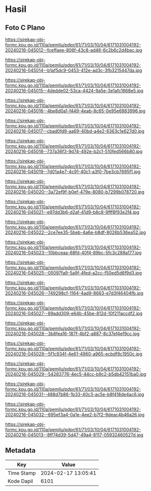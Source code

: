 # Hasil

## Foto C Plano

https://sirekap-obj-formc.kpu.go.id/110a/pemilu/pdpr/61/71/03/10/04/6171031004192-20240216-045012--fceffaee-806f-43c8-ad46-6c2b6c2d4bec.jpg

https://sirekap-obj-formc.kpu.go.id/110a/pemilu/pdpr/61/71/03/10/04/6171031004192-20240216-045014--b1af5dc9-0453-412e-ad3c-3fb3215447da.jpg

https://sirekap-obj-formc.kpu.go.id/110a/pemilu/pdpr/61/71/03/10/04/6171031004192-20240216-045015--4dedde02-53ca-4424-9a5e-3e1afc1668e5.jpg

https://sirekap-obj-formc.kpu.go.id/110a/pemilu/pdpr/61/71/03/10/04/6171031004192-20240216-045016--4be8d0a1-f449-4eab-8c65-0e95e6983996.jpg

https://sirekap-obj-formc.kpu.go.id/110a/pemilu/pdpr/61/71/03/10/04/6171031004192-20240216-045017--cbad0fd9-aa69-40bd-a4e2-6363c1e627d0.jpg

https://sirekap-obj-formc.kpu.go.id/110a/pemilu/pdpr/61/71/03/10/04/6171031004192-20240216-045018--737a36f3-9d74-492e-b2c1-510fed566b80.jpg

https://sirekap-obj-formc.kpu.go.id/110a/pemilu/pdpr/61/71/03/10/04/6171031004192-20240216-045019--7d01a4e7-4c91-40c1-a3f0-7be3cb7695f1.jpg

https://sirekap-obj-formc.kpu.go.id/110a/pemilu/pdpr/61/71/03/10/04/6171031004192-20240216-045020--3a72ef9f-b0ef-479e-8080-b7299b078720.jpg

https://sirekap-obj-formc.kpu.go.id/110a/pemilu/pdpr/61/71/03/10/04/6171031004192-20240216-045021--e97dd3b6-d2af-41d9-b8c8-9fff8f93e2f4.jpg

https://sirekap-obj-formc.kpu.go.id/110a/pemilu/pdpr/61/71/03/10/04/6171031004192-20240216-045022--2ce7ee35-5beb-4a6e-b8df-8026b536ea52.jpg

https://sirekap-obj-formc.kpu.go.id/110a/pemilu/pdpr/61/71/03/10/04/6171031004192-20240216-045023--10bbceaa-68fd-40f4-89bc-5fc3c288a177.jpg

https://sirekap-obj-formc.kpu.go.id/110a/pemilu/pdpr/61/71/03/10/04/6171031004192-20240216-045025--05097fa9-5a9f-4fed-a2cc-f50ed5d6f9d3.jpg

https://sirekap-obj-formc.kpu.go.id/110a/pemilu/pdpr/61/71/03/10/04/6171031004192-20240216-045026--749298cf-1164-4ad9-8663-e7d3f46404fb.jpg

https://sirekap-obj-formc.kpu.go.id/110a/pemilu/pdpr/61/71/03/10/04/6171031004192-20240216-045027--89add309-e64b-45be-812d-10f211accdf2.jpg

https://sirekap-obj-formc.kpu.go.id/110a/pemilu/pdpr/61/71/03/10/04/6171031004192-20240216-045028--3b8fea16-187f-4bf2-a887-8c37ef4ef9cc.jpg

https://sirekap-obj-formc.kpu.go.id/110a/pemilu/pdpr/61/71/03/10/04/6171031004192-20240216-045029--5f1c934f-4e61-4960-a965-ecbdf9c1950c.jpg

https://sirekap-obj-formc.kpu.go.id/110a/pemilu/pdpr/61/71/03/10/04/6171031004192-20240216-045029--54283776-4ec5-44cc-b9c2-b5db42151ba0.jpg

https://sirekap-obj-formc.kpu.go.id/110a/pemilu/pdpr/61/71/03/10/04/6171031004192-20240216-045031--488d7b86-1b33-40c3-ac5e-b8f418de4ac6.jpg

https://sirekap-obj-formc.kpu.go.id/110a/pemilu/pdpr/61/71/03/10/04/6171031004192-20240216-045032--695ef3a4-0a1e-4ee2-b7f2-9deac4b46a26.jpg

https://sirekap-obj-formc.kpu.go.id/110a/pemilu/pdpr/61/71/03/10/04/6171031004192-20240216-045013--8ff74d39-5d47-49a4-8117-05932460527d.jpg


## Metadata

| Key        | Value               |
| ---------- | ------------------- |
| Time Stamp | 2024-02-17 13:05:41 |
| Kode Dapil | 6101                |



